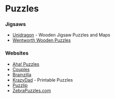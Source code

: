 # Puzzles

### Jigsaws

* [Unidragon](https://unidragon.eu/) - Wooden Jigsaw Puzzles and Maps
* [Wentworth Wooden Puzzles](https://www.wentworthpuzzles.com/)

### Websites

* [Aha! Puzzles](https://www.ahapuzzles.com/)
* [Couples](https://www.couples.game/)
* [Brainzilla](https://www.brainzilla.com/)
* [KrazyDad](https://krazydad.com/) - Printable Puzzles
* [Puzzlip](https://puzzlip.com)
* [ZebraPuzzles.com](https://www.zebrapuzzles.com/)
